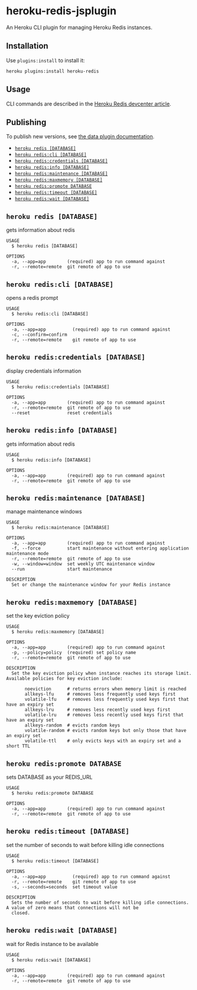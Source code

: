 # heroku-redis-jsplugin

An Heroku CLI plugin for managing Heroku Redis instances.

## Installation

Use ``plugins:install`` to install it:

```console
heroku plugins:install heroku-redis
```

## Usage

CLI commands are described in the [Heroku Redis devcenter article](https://devcenter.heroku.com/articles/heroku-redis#using-the-cli).


## Publishing

To publish new versions, see
[the data plugin documentation](https://github.com/heroku/dod-ops/blob/master/playbooks/cli-plugins.md).

<!-- commands -->
* [`heroku redis [DATABASE]`](#heroku-redis-database)
* [`heroku redis:cli [DATABASE]`](#heroku-rediscli-database)
* [`heroku redis:credentials [DATABASE]`](#heroku-rediscredentials-database)
* [`heroku redis:info [DATABASE]`](#heroku-redisinfo-database)
* [`heroku redis:maintenance [DATABASE]`](#heroku-redismaintenance-database)
* [`heroku redis:maxmemory [DATABASE]`](#heroku-redismaxmemory-database)
* [`heroku redis:promote DATABASE`](#heroku-redispromote-database)
* [`heroku redis:timeout [DATABASE]`](#heroku-redistimeout-database)
* [`heroku redis:wait [DATABASE]`](#heroku-rediswait-database)

## `heroku redis [DATABASE]`

gets information about redis

```
USAGE
  $ heroku redis [DATABASE]

OPTIONS
  -a, --app=app        (required) app to run command against
  -r, --remote=remote  git remote of app to use
```

## `heroku redis:cli [DATABASE]`

opens a redis prompt

```
USAGE
  $ heroku redis:cli [DATABASE]

OPTIONS
  -a, --app=app          (required) app to run command against
  -c, --confirm=confirm
  -r, --remote=remote    git remote of app to use
```

## `heroku redis:credentials [DATABASE]`

display credentials information

```
USAGE
  $ heroku redis:credentials [DATABASE]

OPTIONS
  -a, --app=app        (required) app to run command against
  -r, --remote=remote  git remote of app to use
  --reset              reset credentials
```

## `heroku redis:info [DATABASE]`

gets information about redis

```
USAGE
  $ heroku redis:info [DATABASE]

OPTIONS
  -a, --app=app        (required) app to run command against
  -r, --remote=remote  git remote of app to use
```

## `heroku redis:maintenance [DATABASE]`

manage maintenance windows

```
USAGE
  $ heroku redis:maintenance [DATABASE]

OPTIONS
  -a, --app=app        (required) app to run command against
  -f, --force          start maintenance without entering application maintenance mode
  -r, --remote=remote  git remote of app to use
  -w, --window=window  set weekly UTC maintenance window
  --run                start maintenance

DESCRIPTION
  Set or change the maintenance window for your Redis instance
```

## `heroku redis:maxmemory [DATABASE]`

set the key eviction policy

```
USAGE
  $ heroku redis:maxmemory [DATABASE]

OPTIONS
  -a, --app=app        (required) app to run command against
  -p, --policy=policy  (required) set policy name
  -r, --remote=remote  git remote of app to use

DESCRIPTION
  Set the key eviction policy when instance reaches its storage limit. Available policies for key eviction include:

       noeviction      # returns errors when memory limit is reached
       allkeys-lfu     # removes less frequently used keys first
       volatile-lfu    # removes less frequently used keys first that have an expiry set
       allkeys-lru     # removes less recently used keys first
       volatile-lru    # removes less recently used keys first that have an expiry set
       allkeys-random  # evicts random keys
       volatile-random # evicts random keys but only those that have an expiry set
       volatile-ttl    # only evicts keys with an expiry set and a short TTL
```

## `heroku redis:promote DATABASE`

sets DATABASE as your REDIS_URL

```
USAGE
  $ heroku redis:promote DATABASE

OPTIONS
  -a, --app=app        (required) app to run command against
  -r, --remote=remote  git remote of app to use
```

## `heroku redis:timeout [DATABASE]`

set the number of seconds to wait before killing idle connections

```
USAGE
  $ heroku redis:timeout [DATABASE]

OPTIONS
  -a, --app=app          (required) app to run command against
  -r, --remote=remote    git remote of app to use
  -s, --seconds=seconds  set timeout value

DESCRIPTION
  Sets the number of seconds to wait before killing idle connections. A value of zero means that connections will not be 
  closed.
```

## `heroku redis:wait [DATABASE]`

wait for Redis instance to be available

```
USAGE
  $ heroku redis:wait [DATABASE]

OPTIONS
  -a, --app=app        (required) app to run command against
  -r, --remote=remote  git remote of app to use
```
<!-- commandsstop -->
